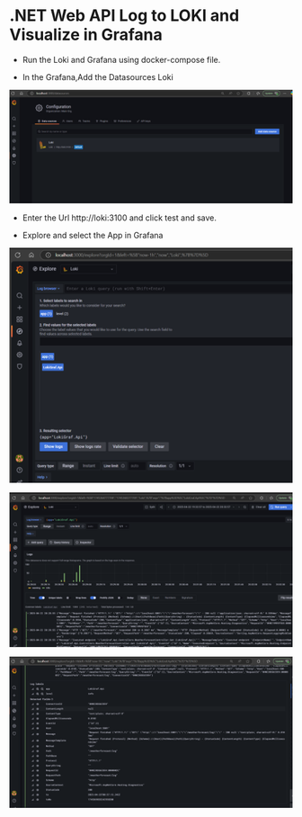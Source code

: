 # .NET Web API Log to LOKI and Visualize in Grafana

- Run the Loki and Grafana using docker-compose file.

- In the Grafana,Add the Datasources Loki

![alt text](image-1.png)
- Enter the Url http://loki:3100 and click test and save.


- Explore and select the App in Grafana

![alt text](image-2.png)

![alt text](image.png)

![alt text](image-3.png)